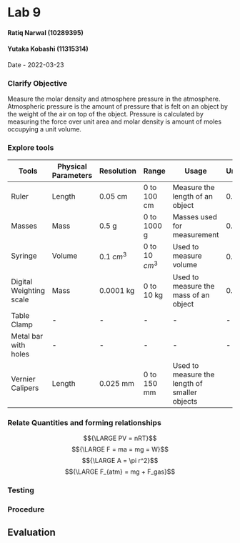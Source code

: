# Lab 9
#### Ratiq Narwal (10289395)
#### Yutaka Kobashi (11315314)
Date - 2022-03-23



### Clarify Objective

Measure the molar density and atmosphere pressure in the atmosphere. Atmospheric pressure is the amount of pressure that is felt on an object by the weight of the air on top of the object. Pressure is calculated by measuring the force over unit area and molar density is amount of moles occupying a unit volume. 


### Explore tools
| Tools                   | Physical Parameters | Resolution   | Range            | Usage                                 | Uncertainty   |
| ----------------------- | ------------------- | ------------ | ---------------- | ------------------------------------- | ------------- |
| Ruler                   | Length              | 0.05 cm      | 0 to 100 cm      | Measure the length of an object       | 0.1 cm        |
| Masses                  | Mass                | 0.5 g        | 0 to 1000 g      | Masses used for measurement           | 0.5 g         |
| Syringe                 | Volume              | 0.1 ${cm^3}$ | 0 to 10 ${cm^3}$ | Used to measure volume                | 0.05 ${cm^3}$ |
| Digital Weighting scale | Mass                | 0.0001 kg    | 0 to 10 kg       | Used to measure the mass of an object | 0.0001 kg     |
| Table Clamp             | -                   | -            | -                | -                                     | -             |
| Metal bar with holes    | -                   | -            | -                | -                                     | -             |
| Vernier Calipers        | Length              | 0.025 mm     | 0 to 150 mm      | Used to measure the length of smaller objects                                       |               |

### Relate Quantities and forming relationships

$${\LARGE PV = nRT}$$
$${\LARGE F = ma = mg = W}$$
$${\LARGE A = \pi r^2}$$
$${\LARGE F_{atm} = mg + F_gas}$$



### Testing

### Procedure

## Evaluation